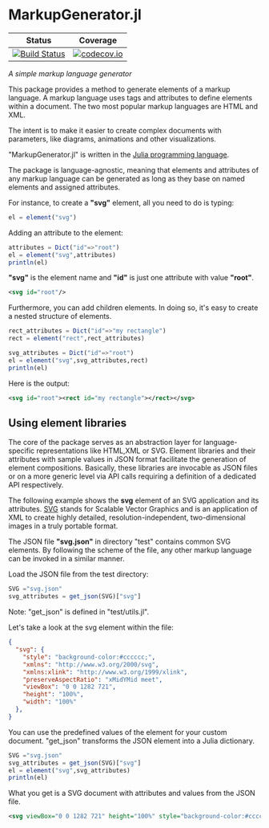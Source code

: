 # MarkupGenerator.jl

| Status | Coverage |
| :----: | :----: |
| [![Build Status](https://travis-ci.org/mkuegeler/MarkupGenerator.jl.svg?branch=master)](https://travis-ci.org/mkuegeler/MarkupGenerator.jl) | [![codecov.io](http://codecov.io/github/mkuegeler/MarkupGenerator.jl/coverage.svg?branch=master)](http://codecov.io/github/mkuegeler/MarkupGenerator.jl?branch=master) |

*A simple markup language generator*

This package provides a method to generate elements of a markup language. A markup language uses tags and attributes to define elements within a document.
The two most popular markup languages are HTML and XML.

The intent is to make it easier to create complex documents with parameters, like diagrams, animations and other visualizations.

"MarkupGenerator.jl" is written in the [Julia programming language](https://julialang.org).

The package is language-agnostic, meaning that elements and attributes of any markup language can be generated as long as they base on named elements and assigned attributes.

For instance, to create a **"svg"** element, all you need to do is typing:

```julia
el = element("svg")
```

Adding an attribute to the element:

```julia
attributes = Dict("id"=>"root")
el = element("svg",attributes)
println(el)
```

**"svg"** is the element name and **"id"** is just one attribute with value **"root"**.

```xml
<svg id="root"/>
```

Furthermore, you can add children elements. In doing so, it's easy to create a nested structure of elements.

```julia
rect_attributes = Dict("id"=>"my rectangle")
rect = element("rect",rect_attributes)

svg_attributes = Dict("id"=>"root")
el = element("svg",svg_attributes,rect)
println(el)
```

Here is the output:

```xml
<svg id="root"><rect id="my rectangle"></rect></svg>
```

## Using element libraries

The core of the package serves as an abstraction layer for language-specific representations like HTML,XML or SVG. Element libraries and their attributes with sample values in JSON format facilitate the generation of element compositions.
Basically, these libraries are invocable as JSON files or on a more generic level via API calls requiring a definition of a dedicated API respectively.

The following example shows the **svg** element of an SVG application and its attributes.
[SVG](https://www.w3.org/TR/SVG11/intro.html) stands for Scalable Vector Graphics and is an application of XML to create highly detailed, resolution-independent, two-dimensional images in a truly portable format.

The JSON file **"svg.json"** in directory "test" contains common SVG elements. By following the scheme of the file, any other markup language can be invoked in a similar manner.

Load the JSON file from the test directory:

```julia
SVG ="svg.json"
svg_attributes = get_json(SVG)["svg"]

```
Note: "get_json" is defined in "test/utils.jl".

Let's take a look at the svg element within the file:

```json
{
  "svg": {
    "style": "background-color:#cccccc;",
    "xmlns": "http://www.w3.org/2000/svg",
    "xmlns:xlink": "http://www.w3.org/1999/xlink",
    "preserveAspectRatio": "xMidYMid meet",
    "viewBox": "0 0 1282 721",
    "height": "100%",
    "width": "100%"
  },
}
```

You can use the predefined values of the element for your custom document. "get_json" transforms the JSON element into a Julia dictionary.

```julia
SVG ="svg.json"
svg_attributes = get_json(SVG)["svg"]
el = element("svg",svg_attributes)
println(el)
```

What you get is a SVG document with attributes and values from the JSON file.

```xml
<svg viewBox="0 0 1282 721" height="100%" style="background-color:#cccccc;" xmlns:xlink="http://www.w3.org/1999/xlink" preserveAspectRatio="xMidYMid meet" xmlns="http://www.w3.org/2000/svg" width="100%"/>
```
